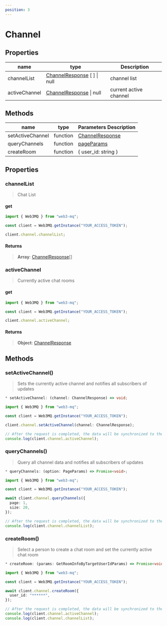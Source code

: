 ```yaml
---
position: 3
---
```


# Channel

## Properties

| name          | type                                                                          | Description            |
| ------------- | ----------------------------------------------------------------------------- | ---------------------- |
| channelList   | [ChannelResponse](/docs/Web3MQ-SDK/JS-SDK/types/#channelresponse) [ ] \| null | channel list           |
| activeChannel | [ChannelResponse](/docs/Web3MQ-SDK/JS-SDK/types/#channelresponse) \| null     | current active channel |

## Methods

| name             | type     | Parameters Description                                            |
| ---------------- | -------- | ----------------------------------------------------------------- |
| setActiveChannel | function | [ChannelResponse](/docs/Web3MQ-SDK/JS-SDK/types/#channelresponse) |
| queryChannels    | function | [pageParams](/docs/Web3MQ-SDK/JS-SDK/types/#pageparams)           |
| createRoom       | function | { user_id: string }                                               |

## Properties

### channelList

> Chat List

#### get

```typescript
import { Web3MQ } from "web3-mq";

const client = Web3MQ.getInstance("YOUR_ACCESS_TOKEN");

client.channel.channelList;
```

#### Returns

> **Array**: [ChannelResponse](/docs/Web3MQ-SDK/JS-SDK/types/#channelresponse)[]

### activeChannel

> Currently active chat rooms

#### get

```typescript
import { Web3MQ } from "web3-mq";

const client = Web3MQ.getInstance("YOUR_ACCESS_TOKEN");

client.channel.activeChannel;
```

#### Returns

> **Object**: [ChannelResponse](/docs/Web3MQ-SDK/JS-SDK/types/#channelresponse)

## Methods

### setActiveChannel()

> Sets the currently active channel and notifies all subscribers of updates

```typescript
* setActiveChannel: (channel: ChannelResponse) => void;
```

```typescript
import { Web3MQ } from "web3-mq";

const client = Web3MQ.getInstance("YOUR_ACCESS_TOKEN");

client.channel.setActiveChannel(channel: ChannelResponse);

// After the request is completed, the data will be synchronized to the client
console.log(client.channel.activeChannel);
```

### queryChannels()

> Query all channel data and notifies all subscribers of updates

```typescript
* queryChannels: (option: PageParams) => Promise<void>;
```

```typescript
import { Web3MQ } from "web3-mq";

const client = Web3MQ.getInstance("YOUR_ACCESS_TOKEN");

await client.channel.queryChannels({
  page: 1,
  size: 20,
});

// After the request is completed, the data will be synchronized to the client
console.log(client.channel.channelList);
```

### createRoom()

> Select a person to create a chat room and set the currently active chat room

```typescript
* createRoom: (params: GetRoomInfoByTargetUserIdParams) => Promise<void>;
```

```typescript
import { Web3MQ } from "web3-mq";

const client = Web3MQ.getInstance("YOUR_ACCESS_TOKEN");

await client.channel.createRoom({
  user_id: "******",
});

// After the request is completed, the data will be synchronized to the client
console.log(client.channel.activeChannel);
console.log(client.channel.channelList);
```
